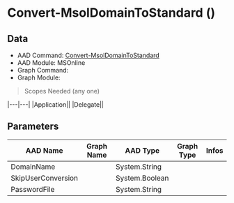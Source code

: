 # Convert-MsolDomainToStandard ()

## Data

+ AAD Command: [Convert-MsolDomainToStandard](https://docs.microsoft.com/en-us/powershell/module/MSOnline/Convert-MsolDomainToStandard)
+ AAD Module: MSOnline
+ Graph Command: [](https://docs.microsoft.com/en-us/powershell/module//)
+ Graph Module: 

> Scopes Needed (any one)

|---|---|
|Application||
|Delegate||

## Parameters

|AAD Name|Graph Name|AAD Type|Graph Type|Infos|
|---|---|---|---|---|
|DomainName||System.String|||
|SkipUserConversion||System.Boolean|||
|PasswordFile||System.String|||

